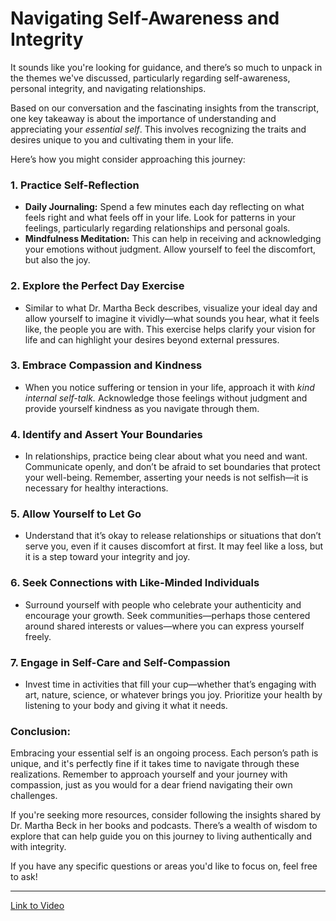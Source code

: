 # Navigating Self-Awareness and Integrity

It sounds like you're looking for guidance, and there’s so much to unpack in the themes we've discussed, particularly regarding self-awareness, personal integrity, and navigating relationships. 

Based on our conversation and the fascinating insights from the transcript, one key takeaway is about the importance of understanding and appreciating your *essential self*. This involves recognizing the traits and desires unique to you and cultivating them in your life.

Here’s how you might consider approaching this journey:

### 1. **Practice Self-Reflection**
   - **Daily Journaling:** Spend a few minutes each day reflecting on what feels right and what feels off in your life. Look for patterns in your feelings, particularly regarding relationships and personal goals.
   - **Mindfulness Meditation:** This can help in receiving and acknowledging your emotions without judgment. Allow yourself to feel the discomfort, but also the joy.

### 2. **Explore the Perfect Day Exercise**
   - Similar to what Dr. Martha Beck describes, visualize your ideal day and allow yourself to imagine it vividly—what sounds you hear, what it feels like, the people you are with. This exercise helps clarify your vision for life and can highlight your desires beyond external pressures.

### 3. **Embrace Compassion and Kindness**
   - When you notice suffering or tension in your life, approach it with *kind internal self-talk.* Acknowledge those feelings without judgment and provide yourself kindness as you navigate through them.

### 4. **Identify and Assert Your Boundaries**
   - In relationships, practice being clear about what you need and want. Communicate openly, and don’t be afraid to set boundaries that protect your well-being. Remember, asserting your needs is not selfish—it is necessary for healthy interactions.

### 5. **Allow Yourself to Let Go**
   - Understand that it’s okay to release relationships or situations that don’t serve you, even if it causes discomfort at first. It may feel like a loss, but it is a step toward your integrity and joy.

### 6. **Seek Connections with Like-Minded Individuals** 
   - Surround yourself with people who celebrate your authenticity and encourage your growth. Seek communities—perhaps those centered around shared interests or values—where you can express yourself freely.

### 7. **Engage in Self-Care and Self-Compassion**
   - Invest time in activities that fill your cup—whether that’s engaging with art, nature, science, or whatever brings you joy. Prioritize your health by listening to your body and giving it what it needs.

### Conclusion:
Embracing your essential self is an ongoing process. Each person’s path is unique, and it's perfectly fine if it takes time to navigate through these realizations. Remember to approach yourself and your journey with compassion, just as you would for a dear friend navigating their own challenges. 

If you're seeking more resources, consider following the insights shared by Dr. Martha Beck in her books and podcasts. There’s a wealth of wisdom to explore that can help guide you on this journey to living authentically and with integrity.

If you have any specific questions or areas you'd like to focus on, feel free to ask!

---

[Link to Video](https://youtu.be/nOgypsWKjm4?si=5oY9HSBPgilr7N8i)
